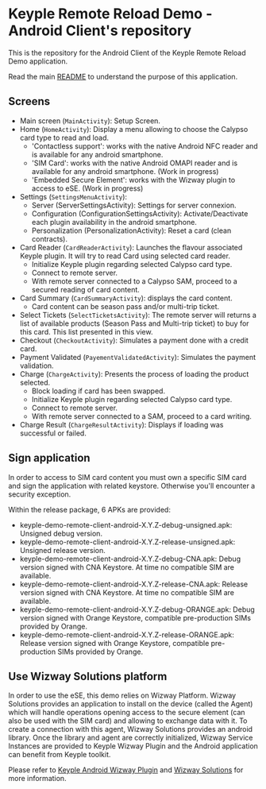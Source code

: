 # Keyple Remote Reload Demo - Android Client's repository

This is the repository for the Android Client of the Keyple Remote Reload Demo application.

Read the main [README](https://github.com/calypsonet/keyple-java-demo-remote#readme) to understand the purpose of this application.

## Screens

- Main screen (`MainActivity`): Setup Screen.
- Home (`HomeActivity`): Display a menu allowing to choose the Calypso card type to read and load.
    - 'Contactless support': works with the native Android NFC reader and is available for any android smartphone.
    - 'SIM Card': works with the native Android OMAPI reader and is available for any android smartphone. (Work in progress)
    - 'Embedded Secure Element': works with the Wizway plugin to access to eSE. (Work in progress)
- Settings (`SettingsMenuActivity`):
    - Server (ServerSettingsActivity): Settings for server connexion.
    - Configuration (ConfigurationSettingsActivity): Activate/Deactivate each plugin availability in the android smartphone.
    - Personalization (PersonalizationActivity): Reset a card (clean contracts).
- Card Reader (`CardReaderActivity`): Launches the flavour associated Keyple plugin. It will try to read Card using selected card reader.
    - Initialize Keyple plugin regarding selected Calypso card type.
    - Connect to remote server.
    - With remote server connected to a Calypso SAM, proceed to a secured reading of card content.
- Card Summary (`CardSummaryActivity`): displays the card content.
    - Card content can be season pass and/or multi-trip ticket.
- Select Tickets (`SelectTicketsActivity`): The remote server will returns a list of available products (Season Pass and Multi-trip ticket) to buy for this card. This list presented in this view.
- Checkout (`CheckoutActivity`): Simulates a payment done with a credit card.
- Payment Validated (`PayementValidatedActivity`): Simulates the payment validation.
- Charge (`ChargeActivity`): Presents the process of loading the product selected.
    - Block loading if card has been swapped.
    - Initialize Keyple plugin regarding selected Calypso card type.
    - Connect to remote server.
    - With remote server connected to a SAM, proceed to a card writing.
- Charge Result (`ChargeResultActivity`): Displays if loading was successful or failed.

## Sign application

In order to access to SIM card content you must own a specific SIM card and sign the application with related keystore.
Otherwise you'll encounter a security exception.

Within the release package, 6 APKs are provided:
* keyple-demo-remote-client-android-X.Y.Z-debug-unsigned.apk: Unsigned debug version.
* keyple-demo-remote-client-android-X.Y.Z-release-unsigned.apk: Unsigned release version.
* keyple-demo-remote-client-android-X.Y.Z-debug-CNA.apk: Debug version signed with CNA Keystore. At time no compatible SIM are available.
* keyple-demo-remote-client-android-X.Y.Z-release-CNA.apk: Release version signed with CNA Keystore. At time no compatible SIM are available.
* keyple-demo-remote-client-android-X.Y.Z-debug-ORANGE.apk: Debug version signed with Orange Keystore, compatible pre-production SIMs provided by Orange.
* keyple-demo-remote-client-android-X.Y.Z-release-ORANGE.apk: Release version signed with Orange Keystore, compatible pre-production SIMs provided by Orange.

## Use Wizway Solutions platform

In order to use the eSE, this demo relies on Wizway Platform.
Wizway Solutions provides an application to install on the device (called the Agent) which will handle operations 
opening access to the secure element (can also be used with the SIM card) and allowing to exchange data with it.
To create a connection with this agent, Wizway Solutions provides an android library.
Once the library and agent are correctly initialized, Wizway Service Instances are provided to Keyple Wizway Plugin and
the Android application can benefit from Keyple toolkit.

Please refer to [Keyple Android Wizway Plugin](https://github.com/calypsonet/keyple-android-plugin-wizway/) and [Wizway Solutions](https://www.wizwaysolutions.com) for more information.
